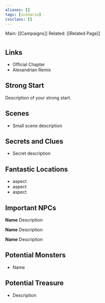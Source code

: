 ```yaml
---
aliases: []
tags: [scenario]
cssclass: []
---
```


Main: [[Campaigns]]
Related: [[Related Page]]

#

## Links

- Official Chapter
- Alexandrian Remix

## Strong Start

Description of your strong start.

## Scenes

- Small scene description

## Secrets and Clues

- Secret description

## Fantastic Locations

- aspect
- aspect
- aspect

## Important NPCs

**Name** Description

**Name** Description

**Name** Description

## Potential Monsters

- Name

## Potential Treasure

- Description

